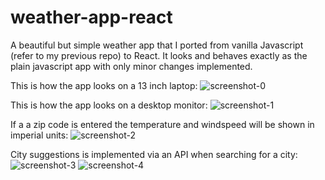 # weather-app-react

A beautiful but simple weather app that I ported from vanilla Javascript (refer to my previous repo) to React. 
It looks and behaves exactly as the plain javascript app with only minor changes implemented.  

This is how the app looks on a 13 inch laptop:
![screenshot-0](https://user-images.githubusercontent.com/34729011/136462821-04de98e2-229e-4c8b-9b83-2ccf203e638c.png)

This is how the app looks on a desktop monitor:
![screenshot-1](https://user-images.githubusercontent.com/34729011/136462810-bfbc91cb-3d94-4646-8ec1-306e41b9db12.png)

If a a zip code is entered the temperature and windspeed will be shown in imperial units:
![screenshot-2](https://user-images.githubusercontent.com/34729011/136462815-256203e7-d016-4abf-a778-bf311c9f0375.png)

City suggestions is implemented via an API when searching for a city:  
![screenshot-3](https://user-images.githubusercontent.com/34729011/136462817-a57eabc4-7834-46bb-95b2-0bffb1641a8f.png)
![screenshot-4](https://user-images.githubusercontent.com/34729011/136462819-0eb867a9-b8c8-486f-9dc6-01fc91e2256b.png)

